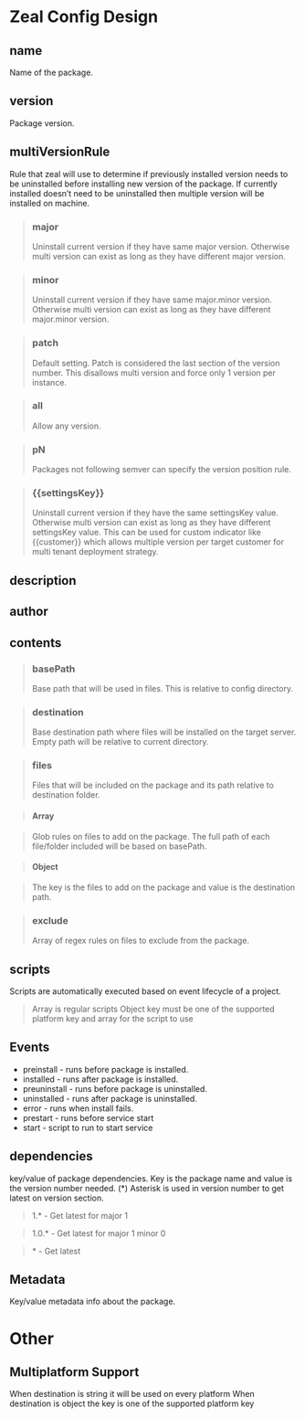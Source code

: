 # Zeal Config Design

## name
Name of the package.

## version
Package version.

## multiVersionRule
Rule that zeal will use to determine if previously installed version needs 
to be uninstalled before installing new version of the package. 
If currently installed doesn’t need to be uninstalled then multiple version will be installed on machine.


> ### major
>Uninstall current version if they have same major version. Otherwise
multi version can exist as long as they have different major version.

> ### minor
> Uninstall current version if they have same major.minor version.
Otherwise multi version can exist as long as they have different major.minor 
version.

> ### patch
> Default setting. Patch is considered the last section of the version number.
This disallows multi version and force only 1 version per instance.

> ### all
> Allow any version.

> ### pN
> Packages not following semver can specify the version position rule.

> ### {{settingsKey}}
> Uninstall current version if they have the same settingsKey value. Otherwise
multi version can exist as long as they have different settingsKey value.
This can be used for custom indicator like {{customer}} which allows multiple
version per target customer for multi tenant deployment strategy.

## description

## author

## contents

> ### basePath
> Base path that will be used in files. This is relative to config directory.

> ### destination
> Base destination path where files will be installed on the target server. Empty path will be relative to current directory.

> ### files
> Files that will be included on the package and its path relative to destination folder.

> #### Array

> Glob rules on files to add on the package. The full path of each file/folder included will be based on basePath.

> #### Object

>The key is the files to add on the package and value is the destination path.

> ### exclude
>Array of regex rules on files to exclude from the package.

## scripts
Scripts are automatically executed based on event lifecycle of a project.

> Array is regular scripts
Object key must be one of the supported platform key and array for the script to use

## Events
* preinstall - runs before package is installed.
* installed - runs after package is installed.
* preuninstall - runs before package is uninstalled.
* uninstalled - runs after package is uninstalled.
* error - runs when install fails.
* prestart - runs before service start
* start - script to run to start service

## dependencies
key/value of package dependencies. Key is the package name and value is the version number needed. (*) Asterisk is used in version number to get latest on version section.
> 1.* - Get latest for major 1

> 1.0.* - Get latest for major 1 minor 0

>  \* - Get latest

## Metadata
Key/value metadata info about the package.

# Other

## Multiplatform Support
When destination is string it will be used on every platform
When destination is object the key is one of the supported platform key
